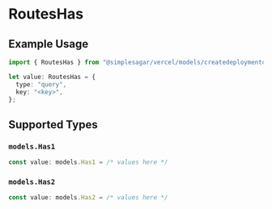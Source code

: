 # RoutesHas

## Example Usage

```typescript
import { RoutesHas } from "@simplesagar/vercel/models/createdeploymentop.js";

let value: RoutesHas = {
  type: "query",
  key: "<key>",
};
```

## Supported Types

### `models.Has1`

```typescript
const value: models.Has1 = /* values here */
```

### `models.Has2`

```typescript
const value: models.Has2 = /* values here */
```

